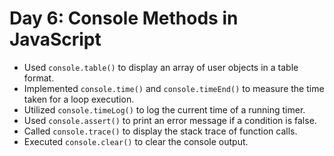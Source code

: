 # Day 6: Console Methods in JavaScript
- Used `console.table()` to display an array of user objects in a table format.
- Implemented `console.time()` and `console.timeEnd()` to measure the time taken for a loop execution.
- Utilized `console.timeLog()` to log the current time of a running timer.
- Used `console.assert()` to print an error message if a condition is false.
- Called `console.trace()` to display the stack trace of function calls.
- Executed `console.clear()` to clear the console output.
